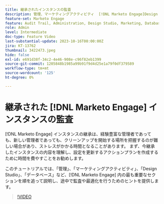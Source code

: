 ```yaml
---
title: 継承されたインスタンスの監査
description: 管理、マーケティングアクティビティ  [!DNL Marketo Engage]Design Studio、データベースなど、内の最も重要な節について説明します。 途中で監査と最適化のヒントを得ることができます。
feature-set: Marketo Engage
feature: Audit Trail, Administration, Design Studio, Marketing, Database
role: Admin
level: Intermediate
doc-type: Feature Video
last-substantial-update: 2023-10-16T00:00:00Z
jira: KT-13762
thumbnail: 3422473.jpeg
hide: false
exl-id: e691d38f-34c2-4e46-908e-c96f82eb1399
source-git-commit: 1205848b1985a99b91f9d4d25e1a79f0df379589
workflow-type: tm+mt
source-wordcount: '125'
ht-degree: 0%

---
```


# 継承された [!DNL Marketo Engage] インスタンスの監査

[!DNL Marketo Engage] インスタンスの継承は、経験豊富な管理者であっても、新しい管理者であっても、クリーンアップを開始する場所を把握するのが難しい場合があり、ストレスがかかる時間となることがあります。 まず、今継承したインスタンスの内容を理解し、設定を更新するアクションプランを作成するために時間を費やすことをお勧めします。

このチュートリアルでは、「管理」、「マーケティングアクティビティ」、「Design Studio」、「データベース」など、[!DNL Marketo Engage] 内の最も重要なセクションを順を追って説明し、途中で監査や最適化を行うためのヒントを提供します。

>[!VIDEO](https://video.tv.adobe.com/v/3422473/?learn=on)
